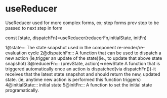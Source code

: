 # useReducer
UseReducer used for  more complex forms, ex; step forms prev step to be passed to next step in form


const [state, dispatchFn]=useReducer(reducerFn,initialState, initFn)

1@state::: The state snapshot used in the component re-render/re-evaluation cycle 
2@dispatchFn::: A function that can be used to dispatch a new action (ie,trigger an update of the state)(ie., to update that above state snapshot) 
3@reducerFn::: (prevState, action)=>newState A function that is triggered automatically once an action is dispatched(via dispatchFn())-it receives that the latest state snapshot and should return the new, updated state. (ie, anytime new action is performed this function triggers) 
4@initialState::: initial state 
5@initFn::: A function to set the initial state programatically.
